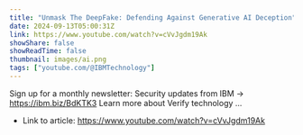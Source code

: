 ```yaml
---
title: "Unmask The DeepFake: Defending Against Generative AI Deception"
date: 2024-09-13T05:00:31Z
link: https://www.youtube.com/watch?v=cVvJgdm19Ak
showShare: false
showReadTime: false
thumbnail: images/ai.png
tags: ["youtube.com/@IBMTechnology"]
---
```

Sign up for a monthly newsletter: Security updates from IBM → https://ibm.biz/BdKTK3 Learn more about Verify technology ...

- Link to article: https://www.youtube.com/watch?v=cVvJgdm19Ak